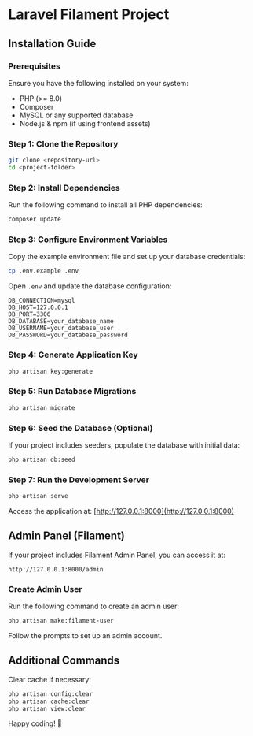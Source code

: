# Laravel Filament Project

## Installation Guide

### Prerequisites
Ensure you have the following installed on your system:
- PHP (>= 8.0)
- Composer
- MySQL or any supported database
- Node.js & npm (if using frontend assets)

### Step 1: Clone the Repository
```sh
git clone <repository-url>
cd <project-folder>
```

### Step 2: Install Dependencies
Run the following command to install all PHP dependencies:
```sh
composer update
```

### Step 3: Configure Environment Variables
Copy the example environment file and set up your database credentials:
```sh
cp .env.example .env
```
Open `.env` and update the database configuration:
```
DB_CONNECTION=mysql
DB_HOST=127.0.0.1
DB_PORT=3306
DB_DATABASE=your_database_name
DB_USERNAME=your_database_user
DB_PASSWORD=your_database_password
```

### Step 4: Generate Application Key
```sh
php artisan key:generate
```

### Step 5: Run Database Migrations
```sh
php artisan migrate
```

### Step 6: Seed the Database (Optional)
If your project includes seeders, populate the database with initial data:
```sh
php artisan db:seed
```

### Step 7: Run the Development Server
```sh
php artisan serve
```
Access the application at: [http://127.0.0.1:8000](http://127.0.0.1:8000)

## Admin Panel (Filament)
If your project includes Filament Admin Panel, you can access it at:
```
http://127.0.0.1:8000/admin
```
### Create Admin User
Run the following command to create an admin user:
```sh
php artisan make:filament-user
```
Follow the prompts to set up an admin account.

## Additional Commands
Clear cache if necessary:
```sh
php artisan config:clear
php artisan cache:clear
php artisan view:clear
```

Happy coding! 🚀

